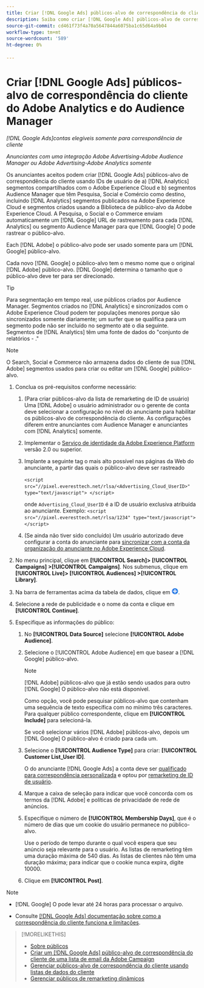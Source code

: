```yaml
---
title: Criar [!DNL Google Ads] públicos-alvo de correspondência do cliente de [!DNL Adobe] públicos
description: Saiba como criar [!DNL Google Ads] públicos-alvo de correspondência do cliente dos públicos-alvo Adobe Analytics e Audience Manager existentes.
source-git-commit: cd461f73f4a70a5647844a6075ba1c65d64a9b04
workflow-type: tm+mt
source-wordcount: '589'
ht-degree: 0%

---
```


# Criar [!DNL Google Ads] públicos-alvo de correspondência do cliente do Adobe Analytics e do Audience Manager

*[!DNL Google Ads]contas elegíveis somente para correspondência de cliente*

*Anunciantes com uma integração Adobe Advertising-Adobe Audience Manager ou Adobe Advertising-Adobe Analytics somente*

Os anunciantes aceitos podem criar [!DNL Google Ads] públicos-alvo de correspondência do cliente usando IDs de usuário de a) [!DNL Analytics] segmentos compartilhados com o Adobe Experience Cloud e b) segmentos Audience Manager que têm Pesquisa, Social e Comércio como destino, incluindo [!DNL Analytics] segmentos publicados na Adobe Experience Cloud e segmentos criados usando a Biblioteca de público-alvo da Adobe Experience Cloud. A Pesquisa, o Social e o Commerce enviam automaticamente um [!DNL Google] URL de rastreamento para cada [!DNL Analytics] ou segmento Audience Manager para que [!DNL Google] O pode rastrear o público-alvo.

Each [!DNL Adobe] o público-alvo pode ser usado somente para um [!DNL Google] público-alvo.

Cada novo [!DNL Google] o público-alvo tem o mesmo nome que o original [!DNL Adobe] público-alvo. [!DNL Google] determina o tamanho que o público-alvo deve ter para ser direcionado.

>[!TIP]
>
>Para segmentação em tempo real, use públicos criados por Audience Manager. Segmentos criados no [!DNL Analytics] e sincronizados com o Adobe Experience Cloud podem ter populações menores porque são sincronizados somente diariamente; um surfer que se qualifica para um segmento pode não ser incluído no segmento até o dia seguinte. Segmentos de [!DNL Analytics] têm uma fonte de dados do &quot;conjunto de relatórios - .&quot;

>[!NOTE]
>
>O Search, Social e Commerce não armazena dados do cliente de sua [!DNL Adobe] segmentos usados para criar ou editar um [!DNL Google] público-alvo.

1. Conclua os pré-requisitos conforme necessário:

   1. (Para criar públicos-alvo da lista de remarketing de ID de usuário) Uma [!DNL Adobe] o usuário administrador ou o gerente de conta deve selecionar a configuração no nível do anunciante para habilitar os públicos-alvo de correspondência do cliente. As configurações diferem entre anunciantes com Audience Manager e anunciantes com [!DNL Analytics] somente.

   1. Implementar o [Serviço de identidade da Adobe Experience Platform](https://experienceleague.adobe.com/docs/id-service/using/home.html?lang=en) versão 2.0 ou superior.

   1. Implante a seguinte tag o mais alto possível nas páginas da Web do anunciante, a partir das quais o público-alvo deve ser rastreado

      `<script src="//pixel.everesttech.net/rlsa/<Advertising_Cloud_UserID>" type="text/javascript"> </script>`

      onde `Advertising_Cloud_UserID` é a ID de usuário exclusiva atribuída ao anunciante. Exemplo:  `<script src="//pixel.everesttech.net/rlsa/1234" type="text/javascript"> </script>`

   1. (Se ainda não tiver sido concluído) Um usuário autorizado deve configurar a conta do anunciante para [sincronizar com a conta da organização do anunciante no Adobe Experience Cloud](/help/search-social-commerce/admin/sync-adobe-audiences.md).

1. No menu principal, clique em **[!UICONTROL Search]> [!UICONTROL Campaigns] >[!UICONTROL Campaigns]**. Nos submenus, clique em **[!UICONTROL Live]> [!UICONTROL Audiences] >[!UICONTROL Library]**.

1. Na barra de ferramentas acima da tabela de dados, clique em ![Criar](/help/search-social-commerce/assets/add.png "Criar").

1. Selecione a rede de publicidade e o nome da conta e clique em **[!UICONTROL Continue]**.

1. Especifique as informações do público:

   1. No **[!UICONTROL Data Source]** selecione **[!UICONTROL Adobe Audience]**.

   1. Selecione o [!UICONTROL Adobe Audience] em que basear a [!DNL Google] público-alvo.

      >[!NOTE]
      >
      >[!DNL Adobe] públicos-alvo que já estão sendo usados para outro [!DNL Google] O público-alvo não está disponível.

      Como opção, você pode pesquisar públicos-alvo que contenham uma sequência de texto específica com no mínimo três caracteres. Para qualquer público correspondente, clique em **[!UICONTROL Include]** para selecioná-la.

      Se você selecionar vários [!DNL Adobe] públicos-alvo, depois um [!DNL Google] O público-alvo é criado para cada um.

   1. Selecione o **[!UICONTROL Audience Type]** para criar: **[!UICONTROL Customer List_User ID]**.

      O do anunciante [!DNL Google Ads] a conta deve ser [qualificado para correspondência personalizada](https://support.google.com/adspolicy/answer/6299717) e optou por [remarketing de ID de usuário](https://support.google.com/google-ads/answer/9199250).

   1. Marque a caixa de seleção para indicar que você concorda com os termos da [!DNL Adobe] e políticas de privacidade de rede de anúncios.

   1. Especifique o número de **[!UICONTROL Membership Days]**, que é o número de dias que um cookie do usuário permanece no público-alvo.

      Use o período de tempo durante o qual você espera que seu anúncio seja relevante para o usuário. As listas de remarketing têm uma duração máxima de 540 dias. As listas de clientes não têm uma duração máxima; para indicar que o cookie nunca expira, digite 10000.

   1. Clique em **[!UICONTROL Post]**.

>[!NOTE]
>
>* [!DNL Google] O pode levar até 24 horas para processar o arquivo.
>
>* Consulte [[!DNL Google Ads] documentação sobre como a correspondência do cliente funciona e limitações](https://support.google.com/displayvideo/answer/9539301).


>[!MORELIKETHIS]
>
>* [Sobre públicos](audience-about.md)
>* [Criar um [!DNL Google Ads] público-alvo de correspondência do cliente de uma lista de email da Adobe Campaign](google-audience-from-campaign-email-list.md)
>* [Gerenciar públicos-alvo de correspondência do cliente usando listas de dados do cliente](audience-from-customer-data-list.md)
>* [Gerenciar públicos de remarketing dinâmicos](audience-dynamic-remarketing-manage.md)

